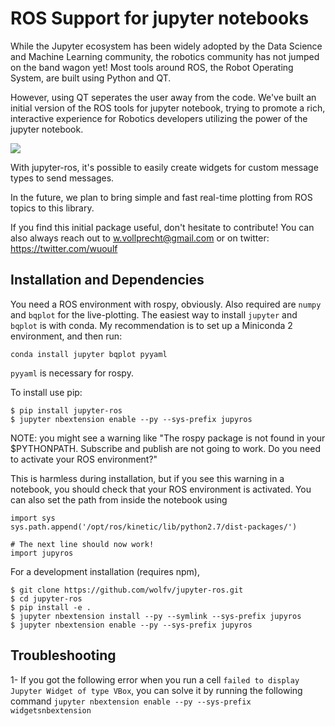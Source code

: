# ROS Support for jupyter notebooks

While the Jupyter ecosystem has been widely adopted by
the Data Science and Machine Learning community, the 
robotics community has not jumped on the band wagon yet! 
Most tools around ROS, the Robot Operating System, are 
built using Python and QT.

However, using QT seperates the user away from the code.
We've built an initial version of the ROS tools for jupyter
notebook, trying to promote a rich, interactive experience
for Robotics developers utilizing the power of the jupyter 
notebook.

![](https://raw.githubusercontent.com/wolfv/jupyter-ros/master/docs/assets/screenshot.png)

With jupyter-ros, it's possible to easily create widgets for 
custom message types to send messages. 

In the future, we plan to bring simple and fast real-time
plotting from ROS topics to this library.

If you find this initial package useful, don't hesitate to 
contribute!
You can also always reach out to w.vollprecht@gmail.com or 
on twitter: https://twitter.com/wuoulf

## Installation and Dependencies

You need a ROS environment with rospy, obviously.
Also required are `numpy` and `bqplot` for the live-plotting.
The easiest way to install `jupyter` and `bqplot` is with
conda. My recommendation is to set up a Miniconda 2 
environment, and then run:

```
conda install jupyter bqplot pyyaml
```

`pyyaml` is necessary for rospy.

To install use pip:

    $ pip install jupyter-ros
    $ jupyter nbextension enable --py --sys-prefix jupyros


NOTE: you might see a warning like "The rospy package is not found in your $PYTHONPATH. 
Subscribe and publish are not going to work. Do you need to activate your ROS environment?"

This is harmless during installation, but if you see this warning in a notebook, you should
check that your ROS environment is activated. You can also set the path from inside the notebook
using 

```
import sys
sys.path.append('/opt/ros/kinetic/lib/python2.7/dist-packages/')

# The next line should now work!
import jupyros
```

For a development installation (requires npm),

    $ git clone https://github.com/wolfv/jupyter-ros.git
    $ cd jupyter-ros
    $ pip install -e .
    $ jupyter nbextension install --py --symlink --sys-prefix jupyros
    $ jupyter nbextension enable --py --sys-prefix jupyros


## Troubleshooting

1- If you got the following error when you run a cell ```failed to display Jupyter Widget of type VBox```, you can solve it by running the following command ```jupyter nbextension enable --py --sys-prefix widgetsnbextension```
